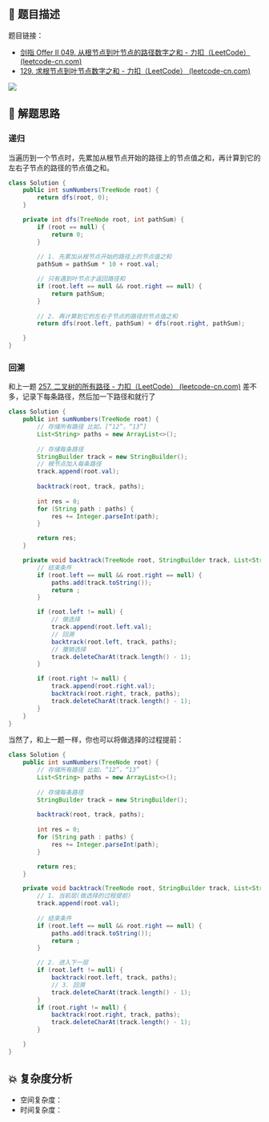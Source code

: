 ## 📃 题目描述

题目链接：

- [剑指 Offer II 049. 从根节点到叶节点的路径数字之和 - 力扣（LeetCode） (leetcode-cn.com)](https://leetcode-cn.com/problems/3Etpl5/)
- [129. 求根节点到叶节点数字之和 - 力扣（LeetCode） (leetcode-cn.com)](https://leetcode-cn.com/problems/sum-root-to-leaf-numbers/)

![](https://cs-wiki.oss-cn-shanghai.aliyuncs.com/img/20220421165729.png)

## 🔔 解题思路

### 递归

当遍历到一个节点时，先累加从根节点开始的路径上的节点值之和，再计算到它的左右子节点的路径的节点值之和。


```java
class Solution {
    public int sumNumbers(TreeNode root) {
        return dfs(root, 0);
    }

    private int dfs(TreeNode root, int pathSum) {
        if (root == null) {
            return 0;
        }
		
        // 1. 先累加从根节点开始的路径上的节点值之和
        pathSum = pathSum * 10 + root.val;

        // 只有遇到叶节点才返回路径和
        if (root.left == null && root.right == null) {
            return pathSum;
        }
		
        // 2. 再计算到它的左右子节点的路径的节点值之和
        return dfs(root.left, pathSum) + dfs(root.right, pathSum);

    }
}
```

### 回溯

和上一题 [257. 二叉树的所有路径 - 力扣（LeetCode） (leetcode-cn.com)](https://leetcode-cn.com/problems/binary-tree-paths/) 差不多，记录下每条路径，然后加一下路径和就行了

```java
class Solution {
    public int sumNumbers(TreeNode root) {
        // 存储所有路径 比如，[“12”，“13”]
        List<String> paths = new ArrayList<>();
        
        // 存储每条路径
        StringBuilder track = new StringBuilder();
        // 根节点加入每条路径
        track.append(root.val);
        
        backtrack(root, track, paths);
    
        int res = 0;
        for (String path : paths) {
            res += Integer.parseInt(path);
        }

        return res;
    }

    private void backtrack(TreeNode root, StringBuilder track, List<String> paths) {
        // 结束条件
        if (root.left == null && root.right == null) {
            paths.add(track.toString());
            return ;
        }

        if (root.left != null) {
            // 做选择
            track.append(root.left.val);
            // 回溯
            backtrack(root.left, track, paths);
            // 撤销选择
            track.deleteCharAt(track.length() - 1);
        }

        if (root.right != null) {
            track.append(root.right.val);
            backtrack(root.right, track, paths);
            track.deleteCharAt(track.length() - 1);
        }
    }
}
```

当然了，和上一题一样，你也可以将做选择的过程提前：

```java
class Solution {
    public int sumNumbers(TreeNode root) {
        // 存储所有路径 比如，“12”，“13”
        List<String> paths = new ArrayList<>();
        
        // 存储每条路径
        StringBuilder track = new StringBuilder();
        
        backtrack(root, track, paths);
    
        int res = 0;
        for (String path : paths) {
            res += Integer.parseInt(path);
        }

        return res;
    }

    private void backtrack(TreeNode root, StringBuilder track, List<String> paths) {
        // 1. 当前层(做选择的过程提前)
        track.append(root.val);
        
        // 结束条件
        if (root.left == null && root.right == null) {
            paths.add(track.toString());
            return ;
        }

        // 2. 进入下一层
        if (root.left != null) {
            backtrack(root.left, track, paths);
            // 3. 回溯
            track.deleteCharAt(track.length() - 1);
        }
        if (root.right != null) {
            backtrack(root.right, track, paths);
            track.deleteCharAt(track.length() - 1);
        }

    }
}
```



## 💥 复杂度分析

- 空间复杂度：
- 时间复杂度：

